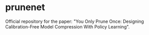 # prunenet
Official repository for the paper: "You Only Prune Once: Designing Calibration-Free Model Compression With Policy Learning".
